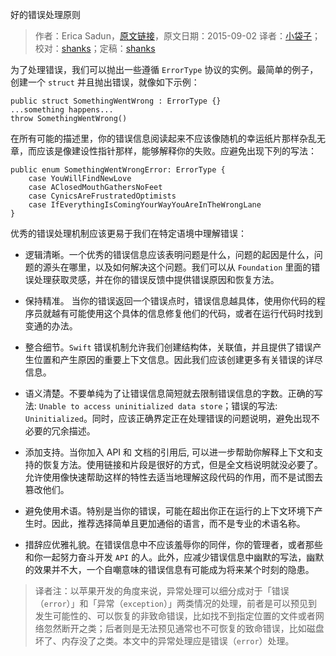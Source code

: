 好的错误处理原则

> 作者：Erica Sadun，[原文链接](http://ericasadun.com/2015/09/02/good-errors-swiftlang/)，原文日期：2015-09-02
> 译者：[小袋子](http://daizi.me)；校对：[shanks](http://codebuild.me/)；定稿：[shanks](http://codebuild.me/)
  









为了处理错误，我们可以抛出一些遵循 `ErrorType` 协议的实例。最简单的例子，创建一个 `struct` 并且抛出错误，就像如下示例：

```
public struct SomethingWentWrong : ErrorType {}
...something happens...
throw SomethingWentWrong()
```


在所有可能的描述里，你的错误信息阅读起来不应该像随机的幸运纸片那样杂乱无章，而应该是像建设性指针那样，能够解释你的失败。应避免出现下列的写法：

```
public enum SomethingWentWrongError: ErrorType {
    case YouWillFindNewLove
    case AClosedMouthGathersNoFeet
    case CynicsAreFrustratedOptimists
    case IfEverythingIsComingYourWayYouAreInTheWrongLane
}
```

优秀的错误处理机制应该更易于我们在特定语境中理解错误：

 - 逻辑清晰。一个优秀的错误信息应该表明问题是什么，问题的起因是什么，问题的源头在哪里，以及如何解决这个问题。我们可以从 `Foundation` 里面的错误处理获取灵感，并在你的错误反馈中提供错误原因和恢复方法。
 
 - 保持精准。 当你的错误返回一个错误点时，错误信息越具体，使用你代码的程序员就越有可能使用这个具体的信息修复他们的代码，或者在运行代码时找到变通的办法。
 
 -  整合细节。`Swift` 错误机制允许我们创建结构体，关联值，并且提供了错误产生位置和产生原因的重要上下文信息。因此我们应该创建更多有关错误的详尽信息。
 
 - 语义清楚。不要单纯为了让错误信息简短就去限制错误信息的字数。正确的写法: `Unable to access uninitialized data store`；错误的写法: `Uninitialized`。同时，应该正确界定正在处理错误的问题说明，避免出现不必要的冗余描述。
   
 - 添加支持。当你加入 API 和 文档的引用后, 可以进一步帮助你解释上下文和支持的恢复方法。使用链接和片段是很好的方式，但是全文档说明就没必要了。允许使用像快速帮助这样的特性去适当地理解这段代码的作用，而不是试图去篡改他们。
 
 - 避免使用术语。特别是当你的错误，可能在超出你正在运行的上下文环境下产生时。因此，推荐选择简单且更加通俗的语言，而不是专业的术语名称。
 
 - 措辞应优雅礼貌。在错误信息中不应该羞辱你的同伴，你的管理者，或者那些和你一起努力奋斗开发 `API` 的人。此外，应减少错误信息中幽默的写法，幽默的效果并不大，一个自嘲意味的错误信息有可能成为将来某个时刻的隐患。
 
 > 译者注：以苹果开发的角度来说，异常处理可以细分成对于「错误（`error`）」和「异常（`exception`）」两类情况的处理，前者是可以预见到发生可能性的、可以恢复的非致命错误，比如找不到指定位置的文件或者网络忽然断开之类；后者则是无法预见通常也不可恢复的致命错误，比如磁盘坏了、内存没了之类。本文中的异常处理应是错误（`error`）处理。





